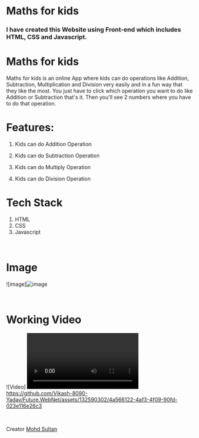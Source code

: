 # Maths for kids

### I have created this Website using Front-end which includes HTML, CSS and Javascript.



# Maths for kids

Maths for kids is an online App where kids can do operations like Addition, Subtraction, Multiplication and Division very easily and in a fun way that they like the most. You just have to click which operation you want to do like Addition or Subtraction that's it. Then you'll see 2 numbers where you have to do that operation. 

# Features:

1. Kids can do Addition Operation

2. Kids can do Subtraction Operation

3. Kids can do Multiply Operation

4. Kids can do Division Operation




# Tech Stack
1. HTML
2. CSS
3. Javascript



<br>

# Image
![image]![image](https://github.com/MohdSultanGit/Future.WebNet/assets/132590302/1362c6e2-0e8f-44e4-8db9-7f67bacf6660)


<br>


# Working Video 
![Video]
<video src="Maths%20for%20kids-2.mp4" controls title="Title"></video>
https://github.com/Vikash-8090-Yadav/Future.WebNet/assets/132590302/4a566122-4af3-4f09-90fd-023e116e26c3







<br>

Creator
[Mohd Sultan](https://github.com/MohdSultanGit)
